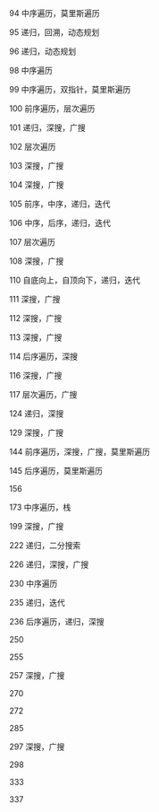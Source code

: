 94 中序遍历，莫里斯遍历

95 递归，回溯，动态规划

96 递归，动态规划

98 中序遍历

99 中序遍历，双指针，莫里斯遍历

100 前序遍历，层次遍历

101 递归，深搜，广搜

102 层次遍历

103 深搜，广搜

104 深搜，广搜

105 前序，中序，递归，迭代

106 中序，后序，递归，迭代

107 层次遍历

108 深搜，广搜

110 自底向上，自顶向下，递归，迭代

111 深搜，广搜

112 深搜，广搜

113 深搜，广搜

114 后序遍历，深搜

116 深搜，广搜

117 层次遍历，广搜

124 递归，深搜

129 深搜，广搜

144 前序遍历，深搜，广搜，莫里斯遍历

145 后序遍历，莫里斯遍历

156 &nbsp;

173 中序遍历，栈

199 深搜，广搜

222 递归，二分搜索

226 递归，深搜，广搜

230 中序遍历

235 递归，迭代

236 后序遍历，递归，深搜

250 &nbsp;

255 &nbsp;

257 深搜，广搜

270 &nbsp;

272 &nbsp;

285 &nbsp;

297 深搜，广搜

298 &nbsp;

333 &nbsp;

337 